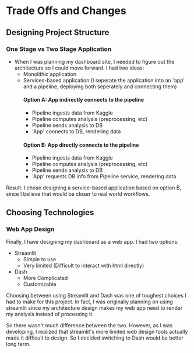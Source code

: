 # Trade Offs and Changes

## Designing Project Structure
### One Stage vs Two Stage Application
- When I was planning my dashboard site, I needed to figure out the architecture so I could move forward. I had two ideas:
  - Monolithic application
  - Services-based application (I seperate the application into an 'app' and a pipeline, deploying both seperately and connecting them)
    #### Option A: App indirectly connects to the pipeline
      - Pipeline ingests data from Kaggle
      - Pipeline computes analysis (preprocessing, etc)
      - Pipeline sends analysis to DB
      - 'App' connects to DB, rendering data
    #### Option B: App directly connects to the pipeline
      - Pipeline ingests data from Kaggle
      - Pipeline computes analysis (preprocessing, etc)
      - Pipeline sends analysis to DB
      - 'App' requests DB info from Pipeline service, rendering data

Result: I chose designing a service-based application based on option B, since I believe that would be closer to real world workflows.


## Choosing Technologies



### Web App Design
Finally, I have designing my dashboard as a web app. I had two options:
  - Streamlit
    - Simple to use
    - Very limited (Difficult to interact with html directly)
  - Dash
    - More Complicated
    - Customizable

Choosing between using Streamlit and Dash was one of toughest choices I had to make for this project. In fact, I was originally planning on using streamlit since my architecture design makes my web app need to render my analysis instead of processing it. 

So there wasn't much difference between the two. However, as I was developing, I realized that streamlit's more limited web design tools actually made it difficult to design. So I decided switching to Dash would be better long term.


